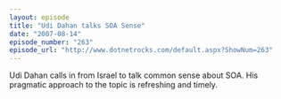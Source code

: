 ```yaml
---
layout: episode
title: "Udi Dahan talks SOA Sense"
date: "2007-08-14"
episode_number: "263"
episode_url: "http://www.dotnetrocks.com/default.aspx?ShowNum=263"
---
```


Udi Dahan calls in from Israel to talk common sense about SOA. His pragmatic approach to the topic is refreshing and timely.
